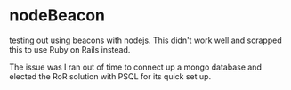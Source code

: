 # nodeBeacon
testing out using beacons with nodejs. This didn't work well and scrapped this to use Ruby on Rails instead. 

The issue was I ran out of time to connect up a mongo database and elected the RoR solution with PSQL for its quick set up.
